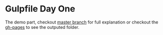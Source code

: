 # Gulpfile Day One

The demo part, checkout [master branch](https://github.com/alvarto/gulp-day-one/tree/master) for full explanation or checkout the [gh-pages](http://alvarto.github.io/gulp-day-one/destination/index.html) to see the outputed folder.
